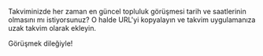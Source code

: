Takviminizde her zaman en güncel topluluk görüşmesi tarih ve saatlerinin olmasını mı istiyorsunuz? O halde URL'yi kopyalayın ve takvim uygulamanıza uzak takvim olarak ekleyin.

Görüşmek dileğiyle!
